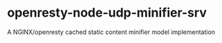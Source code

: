 # openresty-node-udp-minifier-srv
A NGINX/openresty cached static content minifier model implementation    

